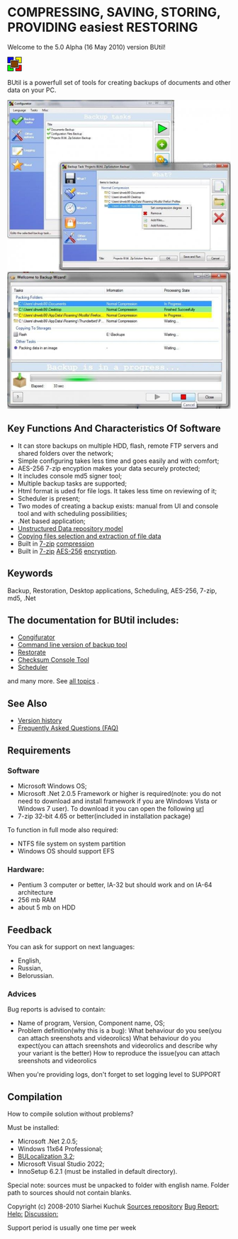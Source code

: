 # COMPRESSING, SAVING, STORING, PROVIDING easiest RESTORING

Welcome to the 5.0 Alpha (16 May 2010) version BUtil!

![BUtil Logotype](./help/Readme%20Assets/Logotype.bmp)

BUtil is a powerfull set of tools for creating backups of documents and other data on your PC.

![The main window of configurator](./help/Readme%20Assets/Screenshot%201.jpg)
![The backup ui master](./help/Readme%20Assets/Screenshot%202.jpg)

## Key Functions And Characteristics Of Software

- It can store backups on multiple HDD, flash, remote FTP servers and shared folders over the network;
- Simple configuring takes less time and goes easily and with comfort;
- AES-256 7-zip encyption makes your data securely protected;
- It includes console md5 signer tool;
- Multiple backup tasks are supported;
- Html format is uded for file logs. It takes less time on reviewing of it;
- Scheduler is present;
- Two modes of creating a backup exists: manual from UI and console tool and with scheduling possibilities;
- .Net based application;
- [Unstructured Data repository model](../../wiki/general/Glossary.htm#udrm)
- [Copying files selection and extraction of file data](../../wiki/general/Glossary.htm#cfsaeofd)
- Built in [7-zip](https://www.7-zip.org/) [compression](https://en.wikipedia.org/wiki/Data_compression)
- Built in [7-zip](https://www.7-zip.org/) [AES-256](https://en.wikipedia.org/wiki/Advanced_Encryption_Standard) [encryption](https://en.wikipedia.org/wiki/Encryption).

## Keywords

Backup, Restoration, Desktop applications, Scheduling, AES-256, 7-zip, md5, .Net

## The documentation for BUtil includes:

- [Congifurator](./help/configurator/CommandLineArguments.htm)
- [Command line version of backup tool](./help/Backup%20Console%20Tool.md)
- [Restorate](./help/Restore/Restoration%20Wizard.md)
- [Checksum Console Tool](./help/Checksum%20Console%20Tool.md)
- [Scheduler](./help/Schedule/Scheduler%20Tray%20Application/Scheduler%20Tray%20Application.md)

and many more. See [all topics](../../wiki) .

## See Also

- [Version history](./help/Other/Version%20History.md)
- [Frequently Asked Questions (FAQ)](./help/Other/Frequently%20Asked%20Questions.md)

## Requirements

### Software

- Microsoft Windows OS;
- Microsoft .Net 2.0.5 Framework or higher is required(note: you do not need to download and install framework if you are Windows Vista or Windows 7 user). To download it you can open the following [url](http://www.microsoft.com/downloads/details.aspx?FamilyID=0856eacb-4362-4b0d-8edd-aab15c5e04f5&DisplayLang=en)
- 7-zip 32-bit 4.65 or better(included in installation package)

To function in full mode also required:
- NTFS file system on system partition
- Windows OS should support EFS

### Hardware:

- Pentium 3 computer or better, IA-32 but should work and on IA-64 architecture
- 256 mb RAM
- about 5 mb on HDD

## Feedback

You can ask for support on next languages:
- English,
- Russian,
- Belorussian.

### Advices

Bug reports is advised to contain:
- Name of program, Version, Component name, OS;
- Problem definition(why this is a bug):
What behaviour do you see(you can attach sreenshots and videorolics)
What behaviour do you expect(you can attach sreenshots and videorolics and describe why your variant is the better)
How to reproduce the issue(you can attach sreenshots and videorolics

When you're providing logs, don't forget to set logging level to SUPPORT

## Compilation

How to compile solution without problems?

Must be installed:
- Microsoft .Net 2.0.5;
- Windows 11x64 Professional;
- [BULocalization 3.2](sourceforge.net/projects/bulocalization);
- Microsoft Visual Studio 2022;
- InnoSetup 6.2.1 (must be installed in default directory).

Special note: sources must be unpacked to folder with english name. Folder path to sources should not contain blanks.



Copyright (c) 2008-2010 Siarhei Kuchuk
[Sources repository](https://github.com/drweb86/butil)
[Bug Report:](https://github.com/drweb86/butil/issues)
[Help:](https://github.com/drweb86/butil/blob/master/help/TOC.md)
[Discussion:](https://github.com/drweb86/butil/discussions)

Support period is usually one time per week
